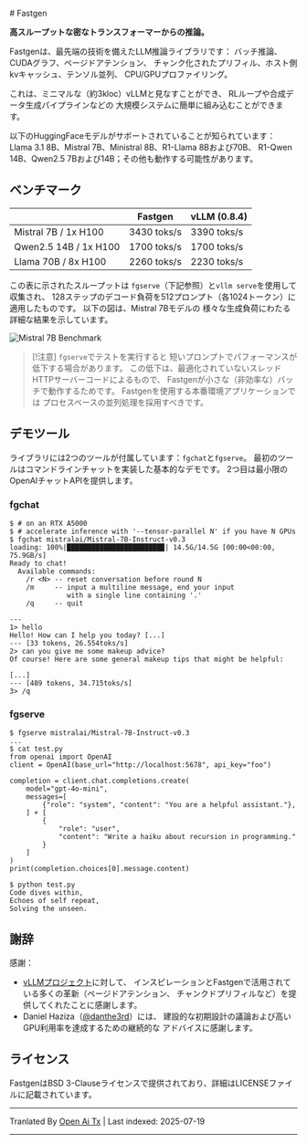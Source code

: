 <translate-content># Fastgen

**高スループットな密なトランスフォーマーからの推論。**

Fastgenは、最先端の技術を備えたLLM推論ライブラリです：
バッチ推論、CUDAグラフ、ページドアテンション、
チャンク化されたプリフィル、ホスト側kvキャッシュ、テンソル並列、
CPU/GPUプロファイリング。

これは、ミニマルな（約3kloc）vLLMと見なすことができ、
RLループや合成データ生成パイプラインなどの
大規模システムに簡単に組み込むことができます。

以下のHuggingFaceモデルがサポートされていることが知られています：
Llama 3.1 8B、Mistral 7B、Ministral 8B、R1-Llama 8Bおよび70B、
R1-Qwen 14B、Qwen2.5 7Bおよび14B；その他も動作する可能性があります。

## ベンチマーク

|                       | Fastgen      | vLLM (0.8.4) |
| --------------------- | ------------ | -----------  |
| Mistral 7B / 1x H100  | 3430 toks/s  | 3390 toks/s  |
| Qwen2.5 14B / 1x H100 | 1700 toks/s  | 1700 toks/s  |
| Llama 70B / 8x H100   | 2260 toks/s  | 2230 toks/s  |

この表に示されたスループットは
`fgserve`（下記参照）と`vllm serve`を使用して収集され、
128ステップのデコード負荷を512プロンプト（各1024トークン）に適用したものです。
以下の図は、Mistral 7Bモデルの
様々な生成負荷にわたる詳細な結果を示しています。

![Mistral 7B Benchmark](https://raw.githubusercontent.com/facebookresearch/fastgen/main/scripts/data/mistral7-perf.png)

> [!注意]
> `fgserve`でテストを実行すると
> 短いプロンプトでパフォーマンスが低下する場合があります。
> この低下は、最適化されていないスレッドHTTPサーバーコードによるもので、
> Fastgenが小さな（非効率な）バッチで動作するためです。
> Fastgenを使用する本番環境アプリケーションでは
> プロセスベースの並列処理を採用すべきです。

## デモツール

ライブラリには2つのツールが付属しています：`fgchat`と`fgserve`。
最初のツールはコマンドラインチャットを実装した基本的なデモです。
2つ目は最小限のOpenAIチャットAPIを提供します。

### fgchat

```
$ # on an RTX A5000
$ # accelerate inference with '--tensor-parallel N' if you have N GPUs
$ fgchat mistralai/Mistral-7B-Instruct-v0.3  
loading: 100%|███████████████████████▉| 14.5G/14.5G [00:00<00:00, 75.9GB/s]
Ready to chat!
  Available commands:
    /r <N> -- reset conversation before round N
    /m     -- input a multiline message, end your input
              with a single line containing '.'
    /q     -- quit

---
1> hello
Hello! How can I help you today? [...]
--- [33 tokens, 26.554toks/s]
2> can you give me some makeup advice?
Of course! Here are some general makeup tips that might be helpful:

[...]
--- [489 tokens, 34.715toks/s]
3> /q
```
### fgserve


```
$ fgserve mistralai/Mistral-7B-Instruct-v0.3  
...
$ cat test.py
from openai import OpenAI
client = OpenAI(base_url="http://localhost:5678", api_key="foo")

completion = client.chat.completions.create(
    model="gpt-4o-mini",
    messages=[
        {"role": "system", "content": "You are a helpful assistant."},
    ] + [
        {
            "role": "user",
            "content": "Write a haiku about recursion in programming."
        }
    ]
)
print(completion.choices[0].message.content)

$ python test.py
Code dives within,
Echoes of self repeat,
Solving the unseen.
```
## 謝辞

感謝：
- [vLLMプロジェクト](https://github.com/vllm-project/vllm)に対して、
  インスピレーションとFastgenで活用されている多くの革新（ページドアテンション、
  チャンクドプリフィルなど）を提供してくれたことに感謝します。
- Daniel Haziza（[@danthe3rd](https://github.com/danthe3rd)）には、
  建設的な初期設計の議論および高いGPU利用率を達成するための継続的な
  アドバイスに感謝します。

## ライセンス

FastgenはBSD 3-Clauseライセンスで提供されており、詳細はLICENSEファイルに記載されています。



---

Tranlated By [Open Ai Tx](https://github.com/OpenAiTx/OpenAiTx) | Last indexed: 2025-07-19

---